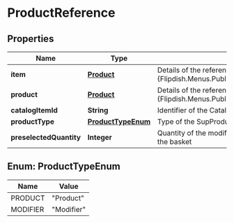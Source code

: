 
# ProductReference

## Properties
Name | Type | Description | Notes
------------ | ------------- | ------------- | -------------
**item** | [**Product**](Product.md) | Details of the referenced {Flipdish.Menus.PublicModels.V1.Catalog.Groups.ProductReference.Product} |  [optional]
**product** | [**Product**](Product.md) | Details of the referenced {Flipdish.Menus.PublicModels.V1.Catalog.Groups.ProductReference.Product} |  [optional]
**catalogItemId** | **String** | Identifier of the CatalogItemId to use as SubProduct | 
**productType** | [**ProductTypeEnum**](#ProductTypeEnum) | Type of the SupProduct | 
**preselectedQuantity** | **Integer** | Quantity of the modifier that will be set when the parent product is placed in the basket |  [optional]


<a name="ProductTypeEnum"></a>
## Enum: ProductTypeEnum
Name | Value
---- | -----
PRODUCT | &quot;Product&quot;
MODIFIER | &quot;Modifier&quot;



